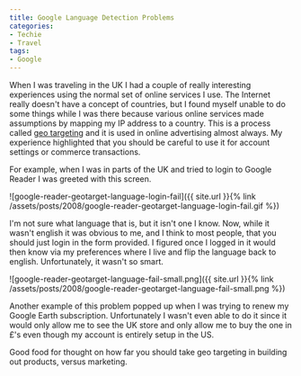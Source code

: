 ```yaml
---
title: Google Language Detection Problems
categories:
- Techie
- Travel
tags:
- Google
---
```


When I was traveling in the UK I had a couple of really interesting experiences using the normal set of online services I use. The Internet really doesn't have a concept of countries, but I found myself unable to do some things while I was there because various online services made assumptions by mapping my IP address to a country. This is a process called [geo targeting](http://en.wikipedia.org/wiki/Geo_targeting) and it is used in online advertising almost always. My experience highlighted that you should be careful to use it for account settings or commerce transactions.

For example, when I was in parts of the UK and tried to login to Google Reader I was greeted with this screen.

![google-reader-geotarget-language-login-fail]({{ site.url }}{% link /assets/posts/2008/google-reader-geotarget-language-login-fail.gif %})

I'm not sure what language that is, but it isn't one I know. Now, while it wasn't english it was obvious to me, and I think to most people, that you should just login in the form provided. I figured once I logged in it would then know via my preferences where I live and flip the language back to english. Unfortunately, it wasn't so smart.

![google-reader-geotarget-language-fail-small.png]({{ site.url }}{% link /assets/posts/2008/google-reader-geotarget-language-fail-small.png %})

Another example of this problem popped up when I was trying to renew my Google Earth subscription. Unfortunately I wasn't even able to do it since it would only allow me to see the UK store and only allow me to buy the one in £'s even though my account is entirely setup in the US.

Good food for thought on how far you should take geo targeting in building out products, versus marketing.
